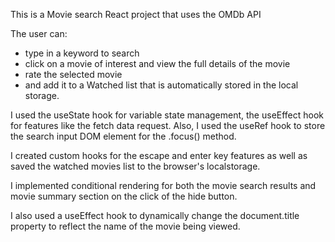 This is a Movie search React project that uses the OMDb API

The user can: 
* type in a keyword to search
* click on a movie of interest and view the full details of the movie
* rate the selected movie
* and add it to a Watched list that is automatically stored in the local storage.

I used the useState hook for variable state management, the useEffect hook for features like the fetch data request. 
Also, I used the useRef hook to store the search input DOM element for the .focus() method.

I created custom hooks for the escape and enter key features as well as saved the watched movies list to the browser's localstorage.

I implemented conditional rendering for both the movie search results and movie summary section on the click of the hide button.

I also used a useEffect hook to dynamically change the document.title property to reflect the name of the movie being viewed.

